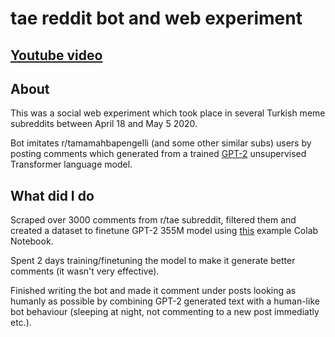 # tae reddit bot and web experiment

## [Youtube video](https://youtu.be/BCWHfPkVinc)

## About

This was a social web experiment which took place in several Turkish meme subreddits between April 18 and May 5 2020. 

Bot imitates r/tamamahbapengelli (and some other similar subs) users by posting comments which generated from a trained [GPT-2](https://openai.com/blog/better-language-models/) unsupervised Transformer language model.

## What did I do

Scraped over 3000 comments from r/tae subreddit, filtered them and created a dataset to finetune GPT-2 355M model using [this](https://colab.research.google.com/drive/1qxcQ2A1nNjFudAGN_mcMOnvV9sF_PkEb) example Colab Notebook.

Spent 2 days training/finetuning the model to make it generate better comments (it wasn't very effective). 

Finished writing the bot and made it comment under posts looking as humanly as possible by combining GPT-2 generated text with a human-like bot behaviour (sleeping at night, not commenting to a new post immediatly etc.).
